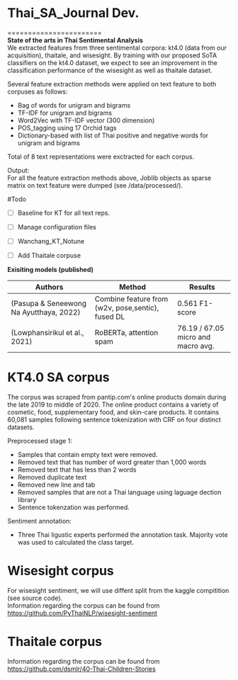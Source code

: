 # Thai_SA_Journal Dev.
=======================  
**State of the arts in Thai Sentimental Analysis**  
We extracted features from three sentimental corpora: kt4.0 (data from our acquisition), thaitale, and wisesight. By training with our proposed SoTA classifiers on the kt4.0 dataset, we expect to see an improvement in the classification performance of the wisesight as well as thaitale dataset.

Several feature extraction methods were applied on text feature to both corpuses as follows:  

* Bag of words for unigram and bigrams
* TF-IDF for unigram and bigrams
* Word2Vec with TF-IDF vector (300 dimension)
* POS_tagging using 17 Orchid tags
* Dictionary-based with list of Thai positive and negative words for unigram and bigrams
  
Total of 8 text representations were exctracted for each corpus.  

Output:  
For all the feature extraction methods above, Joblib objects as sparse matrix on text feature were dumped (see /data/processed/).  

#Todo
- [ ] Baseline for KT for all text reps.  
- [ ] Manage configuration files 
- [ ] Wanchang_KT_Notune
- [ ] Add Thaitale corpuse
 

**Exisiting models (published)**

| Authors                                 | Method                                            | Results                             |
|-----------------------------------------|---------------------------------------------------|-------------------------------------|
| (Pasupa & Seneewong Na Ayutthaya, 2022) | Combine feature from (w2v, pose,sentic), fused DL | 0.561 F1-score                      |
| (Lowphansirikul et al., 2021)           | RoBERTa, attention spam                           | 76.19 / 67.05 micro and macro avg.  |



# KT4.0 SA corpus  

The corpus was scraped from pantip.com's online products domain during the late 2019 to middle of 2020. The online product contains a variety of cosmetic, food, supplementary food, and skin-care products. It contains 60,081 samples following sentence tokenization with CRF on four distinct datasets.     

Preprocessed stage 1:  
* Samples that contain empty text were removed.
* Removed text that has number of word greater than 1,000 words
* Removed text that has less than 2 words  
* Removed duplicate text  
* Removed new line and tab
* Removed samples that are not a Thai language using laguage dection library  
* Sentence tokenzation was performed.  

Sentiment annotation:  
* Three Thai ligustic experts performed the annotation task. Majority vote was used to calculated the class target.  


# Wisesight corpus
For wisesight sentiment, we will use diffent split from the kaggle compitition (see source code).  
Information regarding the corpus can be found from https://github.com/PyThaiNLP/wisesight-sentiment  

# Thaitale corpus   
Information regarding the corpus can be found from https://github.com/dsmlr/40-Thai-Children-Stories  
